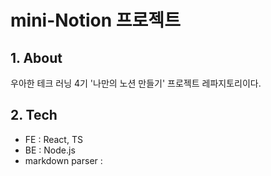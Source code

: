 # mini-Notion 프로젝트

## 1. About

우아한 테크 러닝 4기 '나만의 노션 만들기' 프로젝트 레파지토리이다.

## 2. Tech

* FE : React, TS
* BE : Node.js
* markdown parser : 


